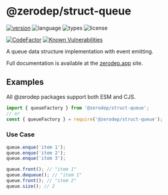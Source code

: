 # @zerodep/struct-queue

[![version](https://img.shields.io/npm/v/@zerodep/struct-queue?style=flat-square&color=blue)](https://www.npmjs.com/package/@zerodep/struct-queue)
![language](https://img.shields.io/badge/typescript-100%25-blue?style=flat-square)
![types](https://img.shields.io/badge/types-included-blue?style=flat-square)
![license](https://img.shields.io/github/license/cdepage/zerodep?color=blue&style=flat-square)

[![CodeFactor](https://www.codefactor.io/repository/github/cdepage/zerodep/badge)](https://www.codefactor.io/repository/github/cdepage/zerodep)
[![Known Vulnerabilities](https://snyk.io/test/github/cdepage/zerodep/badge.svg)](https://snyk.io/test/github/cdepage/zerodep)

A queue data structure implementation with event emitting.

Full documentation is available at the [zerodep.app](http://zerodep.app/#/struct/queue) site.

## Examples

All @zerodep packages support both ESM and CJS.

```javascript
import { queueFactory } from '@zerodep/struct-queue';
// or
const { queueFactory } = require('@zerodep/struct-queue');
```

### Use Case

```typescript
queue.enque('item 1');
queue.enque('item 2');
queue.enque('item 3');

queue.front(); // "item 1"
queue.dequeue(); // "item 1"
queue.front(); // "item 2"
queue.size(); // 2
```
